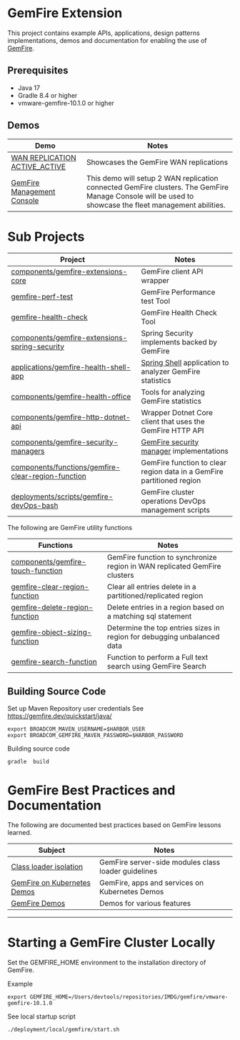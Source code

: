 # GemFire Extension 


This project contains example APIs, applications, design patterns implementations, demos and documentation for enabling the use of [GemFire](https://tanzu.vmware.com/gemfire).


## Prerequisites


- Java 17
- Gradle  8.4 or higher
- vmware-gemfire-10.1.0 or higher


## Demos


| Demo                                                                              | Notes                                                                                                                                                  |
|-----------------------------------------------------------------------------------|--------------------------------------------------------------------------------------------------------------------------------------------------------|
| [WAN REPLICATION ACTIVE_ACTIVE](docs/demo/local/WAN_REPLICATION_ACTIVE_ACTIVE.md) | Showcases the GemFire WAN replications                                                                                                                 |
| [GemFire Management Console](docs/demo/local/monitoring)                          | This demo will setup 2 WAN replication connected GemFire clusters. The GemFire Manage Console will be used to showcase the fleet management abilities. |

# Sub Projects


| Project                                                                                                                                               | Notes                                                                                                                                                      |
|-------------------------------------------------------------------------------------------------------------------------------------------------------|------------------------------------------------------------------------------------------------------------------------------------------------------------|
| [components/gemfire-extensions-core](https://github.com/ggreen/gemfire-extensions/tree/main/components/gemfire-extensions-core)                       | GemFire client API wrapper                                                                                                                                 |
| [gemfire-perf-test](applications/gemfire-perf-test)                                                                                                   | GemFire Performance test Tool                                                                                                                              |
| [gemfire-health-check](applications/gemfire-health-check)                                                                                             | GemFire Health Check Tool                                                                                                                                  |
| [components/gemfire-extensions-spring-security](https://github.com/ggreen/gemfire-extensions/tree/main/components/gemfire-extensions-spring-security) | Spring Security implements backed by GemFire                                                                                                               | 
| [applications/gemfire-health-shell-app](https://github.com/ggreen/gemfire-extensions/tree/main/applications/gemfire-health-shell-app)                 | [Spring Shell](https://spring.io/projects/spring-shell) application to analyzer GemFire statistics                                                         |
| [components/gemfire-health-office](https://github.com/ggreen/gemfire-extensions/tree/main/components/gemfire-health-office)                           | Tools for analyzing GemFire statistics                                                                                                                     |
| [components/gemfire-http-dotnet-api](https://github.com/ggreen/gemfire-extensions/tree/main/components/gemfire-http-dotnet-api)                       | Wrapper Dotnet Core client that uses the GemFire HTTP API                                                                                                  |
| [components/gemfire-security-managers](https://github.com/ggreen/gemfire-extensions/tree/main/components/gemfire-security-managers)                   | [GemFire security manager](https://tanzu.vmware.com/developer/data/gemfire/blog/security-manager-basics-authentication-and-authorization/) implementations |
| [components/functions/gemfire-clear-region-function](components/functions/gemfire-clear-region-function)                                              | GemFire function to clear region data in a GemFire partitioned region                                                                                      |
| [deployments/scripts/gemfire-devOps-bash](deployment/scripts/gemfire-devOps-bash)                                                                     | GemFire cluster operations DevOps management scripts                                                                                                       |


The following are GemFire utility functions

| Functions                                                                             | Notes                                                                     |
|---------------------------------------------------------------------------------------|---------------------------------------------------------------------------|
| [components/gemfire-touch-function](components/gemfire-touch-function)                | GemFire function to synchronize region in WAN replicated GemFire clusters |
| [gemfire-clear-region-function](components/functions/gemfire-clear-region-function)   | Clear all entries delete in a partitioned/replicated region               |
| [gemfire-delete-region-function](components/functions/gemfire-delete-region-function) | Delete entries in a region based on a matching sql statement              |
| [gemfire-object-sizing-function](components/functions/gemfire-object-sizing-function) | Determine the top entries sizes in region for debugging unbalanced data   |
| [gemfire-search-function](components/functions/gemfire-search-function)               | Function to perform a Full text search using GemFire Search               |


## Building Source Code

Set up Maven Repository user credentials
See https://gemfire.dev/quickstart/java/

```shell
export BROADCOM_MAVEN_USERNAME=$HARBOR_USER
export BROADCOM_GEMFIRE_MAVEN_PASSWORD=$HARBOR_PASSWORD
```

Building source code

```shell
gradle  build
```

# GemFire Best Practices and Documentation

The following are documented best practices based on GemFire lessons learned.

| Subject                                                                | Notes                                               |
|------------------------------------------------------------------------|-----------------------------------------------------|
| [Class loader isolation](docs/best-practices/ClassLoader-Isolation.md) | GemFire server-side modules class loader guidelines |  
| [GemFire on Kubernetes Demos](docs/demo/k8)                            | GemFire, apps and services on Kubernetes Demos      |
| [GemFire Demos](docs/demo/local)                                       | Demos for various features                          |

--------------------------------------
# Starting a GemFire Cluster Locally
Set the GEMFIRE_HOME environment to the installation directory of GemFire.

Example
```shell
export GEMFIRE_HOME=/Users/devtools/repositories/IMDG/gemfire/vmware-gemfire-10.1.0
```

See local startup script 

```shell
./deployment/local/gemfire/start.sh
```
